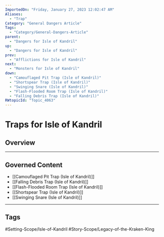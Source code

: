 ```yaml
---
ImportedOn: "Friday, January 27, 2023 12:02:47 AM"
Aliases:
  - "Trap"
Category: "General Dangers Article"
Tags:
  - "Category/General-Dangers-Article"
parent:
  - "Dangers for Isle of Kandril"
up:
  - "Dangers for Isle of Kandril"
prev:
  - "Afflictions for Isle of Kandril"
next:
  - "Monsters for Isle of Kandril"
down:
  - "Camouflaged Pit Trap (Isle of Kandril)"
  - "Shortspear Trap (Isle of Kandril)"
  - "Swinging Snare (Isle of Kandril)"
  - "Flash-Flooded Room Trap (Isle of Kandril)"
  - "Falling Debris Trap (Isle of Kandril)"
RWtopicId: "Topic_4063"
---
```

# Traps for Isle of Kandril
## Overview
---
## Governed Content
- [[Camouflaged Pit Trap (Isle of Kandril)]]
- [[Falling Debris Trap (Isle of Kandril)]]
- [[Flash-Flooded Room Trap (Isle of Kandril)]]
- [[Shortspear Trap (Isle of Kandril)]]
- [[Swinging Snare (Isle of Kandril)]]


---
## Tags
#Setting-Scope/Isle-of-Kandril #Story-Scope/Legacy-of-the-Kraken-King

